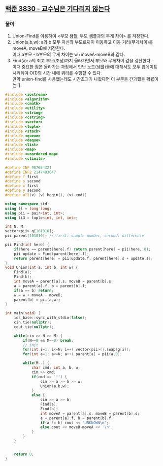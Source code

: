 ## [백준 3830 - 교수님은 기다리지 않는다](https://www.acmicpc.net/problem/3830)

### 풀이
1. Union-Find를 이용하여 <부모 샘플, 부모 샘플과의 무게 차이> 를 저장한다.
2. Union(a,b,w): a와 b 모두 자신의 부모로까지 이동하고 이동 거리(무게차이)를 moveA, moveB에 저장한다.<br/>
   이때 a부모 - b부모의 무게 차이는 w+moveA-moveB와 같다.
3. Find(a): a의 최고 부모(조상)까지 올라가면서 부모와 무게차이 값을 갱신한다.<br/>
   이때 중요한 점은 올라가는 과정에서 만난 노드(샘플)들에 대해서도 모두 업데이트 시켜줘야 O(1)의 시간 내에 쿼리를 수행할 수 있다.<br/>
   만약 union-find를 사용했는데도 시간초과가 나왔다면 이 부분을 간과했을 확률이 높다.

```c++
#include <iostream>
#include <algorithm>
#include <cmath>
#include <utility>
#include <string>
#include <cstring>
#include <vector>
#include <tuple>
#include <stack>
#include <queue>
#include <deque>
#include <list>
#include <map>
#include <unordered_map>
#include <climits>

#define INF 987654321
#define INF2 2147483647
#define f first
#define s second
#define x first
#define y second
#define all(v) (v).begin(), (v).end()

using namespace std;
using ll = long long;
using pii = pair<int, int>;
using ti3 = tuple<int, int, int>;

int N, M;
vector<pii> g[101010];
pii parent[101010]; // first: sample number, second: difference

pii Find(int here) {
    if(here == parent[here].f) return parent[here] = pii(here, 0);
    pii update = Find(parent[here].f);
    return parent[here] = pii(update.f, parent[here].s + update.s);
}
void Union(int a, int b, int w) {
    Find(a);
    Find(b);
    int moveA = parent[a].s, moveB = parent[b].s;
    a = parent[a].f, b = parent[b].f;
    if(a == b) return;
    w = w + moveA - moveB;
    parent[b] = pii(a,w);
}

int main(void) {
    ios_base::sync_with_stdio(false);
    cin.tie(nullptr);
    cout.tie(nullptr);

    while(cin >> N >> M) {
        if(N==0 && M==0) break;
        // init
        for(int i=1; i<=N; i++) vector<pii>().swap(g[i]);
        for(int a=1; a<=N; a++) parent[a] = pii(a,0);

        while(M--) {
            char cmd; int a, b, w;
            cin >> cmd;
            if(cmd == '!') {
                cin >> a >> b >> w;
                Union(a,b,w);
            }
            else {
                cin >> a >> b;
                Find(a);
                Find(b);
                int moveA = parent[a].s, moveB = parent[b].s;
                a = parent[a].f, b = parent[b].f;
                if(a != b) cout << "UNKNOWN\n";
                else cout << moveB-moveA << '\n';
            }
        }
    }


    return 0;
}
```